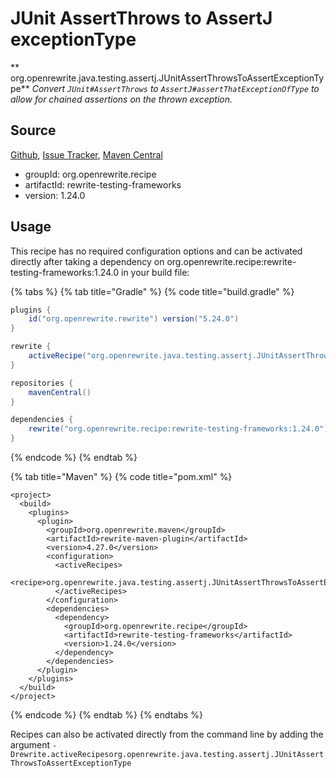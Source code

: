 # JUnit AssertThrows to AssertJ exceptionType

** org.openrewrite.java.testing.assertj.JUnitAssertThrowsToAssertExceptionType**
_Convert `JUnit#AssertThrows` to `AssertJ#assertThatExceptionOfType` to allow for chained assertions on the thrown exception._

## Source

[Github](https://github.com/openrewrite/rewrite-testing-frameworks), [Issue Tracker](https://github.com/openrewrite/rewrite-testing-frameworks/issues), [Maven Central](https://search.maven.org/artifact/org.openrewrite.recipe/rewrite-testing-frameworks/1.24.0/jar)

* groupId: org.openrewrite.recipe
* artifactId: rewrite-testing-frameworks
* version: 1.24.0


## Usage

This recipe has no required configuration options and can be activated directly after taking a dependency on org.openrewrite.recipe:rewrite-testing-frameworks:1.24.0 in your build file:

{% tabs %}
{% tab title="Gradle" %}
{% code title="build.gradle" %}
```groovy
plugins {
    id("org.openrewrite.rewrite") version("5.24.0")
}

rewrite {
    activeRecipe("org.openrewrite.java.testing.assertj.JUnitAssertThrowsToAssertExceptionType")
}

repositories {
    mavenCentral()
}

dependencies {
    rewrite("org.openrewrite.recipe:rewrite-testing-frameworks:1.24.0")
}
```
{% endcode %}
{% endtab %}

{% tab title="Maven" %}
{% code title="pom.xml" %}
```markup
<project>
  <build>
    <plugins>
      <plugin>
        <groupId>org.openrewrite.maven</groupId>
        <artifactId>rewrite-maven-plugin</artifactId>
        <version>4.27.0</version>
        <configuration>
          <activeRecipes>
            <recipe>org.openrewrite.java.testing.assertj.JUnitAssertThrowsToAssertExceptionType</recipe>
          </activeRecipes>
        </configuration>
        <dependencies>
          <dependency>
            <groupId>org.openrewrite.recipe</groupId>
            <artifactId>rewrite-testing-frameworks</artifactId>
            <version>1.24.0</version>
          </dependency>
        </dependencies>
      </plugin>
    </plugins>
  </build>
</project>
```
{% endcode %}
{% endtab %}
{% endtabs %}

Recipes can also be activated directly from the command line by adding the argument `-Drewrite.activeRecipesorg.openrewrite.java.testing.assertj.JUnitAssertThrowsToAssertExceptionType`
